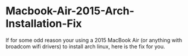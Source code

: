 # Macbook-Air-2015-Arch-Installation-Fix
If for some odd reason your using a 2015 MacBook Air (or anything with broadcom wifi drivers) to install arch linux, here is the fix for you.
